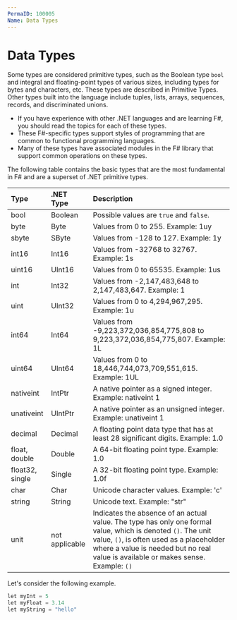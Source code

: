 ```yaml
---
PermaID: 100005
Name: Data Types
---
```


# Data Types

Some types are considered primitive types, such as the Boolean type `bool` and integral and floating-point types of various sizes, including types for bytes and characters, etc. These types are described in Primitive Types. Other types built into the language include tuples, lists, arrays, sequences, records, and discriminated unions.

 - If you have experience with other .NET languages and are learning F#, you should read the topics for each of these types. 
 - These F#-specific types support styles of programming that are common to functional programming languages.
 - Many of these types have associated modules in the F# library that support common operations on these types.

The following table contains the basic types that are the most fundamental in F# and are a superset of .NET primitive types.

| Type       | .NET Type         | Description                                             | 
| :----------| :-----------------| :-------------------------------------------------------| 
| bool       | Boolean           | Possible values are `true` and `false`.                | 
| byte       | Byte              | Values from 0 to 255. Example: 1uy                      |
| sbyte      | SByte             | Values from -128 to 127. Example: 1y                    |
| int16      | Int16             | Values from -32768 to 32767. Example: 1s                |                  
| uint16     | UInt16            | Values from 0 to 65535. Example: 1us                    |
| int        | Int32             | Values from -2,147,483,648 to 2,147,483,647. Example: 1 |
| uint       | UInt32            | Values from 0 to 4,294,967,295. Example: 1u             |
| int64      | Int64             | Values from -9,223,372,036,854,775,808 to 9,223,372,036,854,775,807. Example: 1L |
| uint64     | UInt64            | Values from 0 to 18,446,744,073,709,551,615. Example: 1UL |
| nativeint  | IntPtr            | A native pointer as a signed integer. Example: nativeint 1 |
| unativeint | UIntPtr           | A native pointer as an unsigned integer. Example: unativeint 1 |
| decimal    | Decimal           | A floating point data type that has at least 28 significant digits. Example: 1.0 |
| float, double  | Double        | A 64-bit floating point type. Example: 1.0              |
| float32, single| Single        | A 32-bit floating point type. Example: 1.0f             |
| char       | Char              | Unicode character values. Example: 'c'                  |
| string     | String            | Unicode text. Example: "str"                            |
| unit       | not applicable    | Indicates the absence of an actual value. The type has only one formal value, which is denoted `()`. The unit value, `()`, is often used as a placeholder where a value is needed but no real value is available or makes sense.	 Example: `()` |

Let's consider the following example.

```csharp
let myInt = 5
let myFloat = 3.14
let myString = "hello"
```
